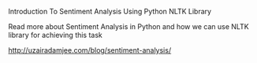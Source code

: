 Introduction To Sentiment Analysis Using Python NLTK Library

Read more about Sentiment Analysis in Python and how we can use NLTK library for achieving this task

http://uzairadamjee.com/blog/sentiment-analysis/
